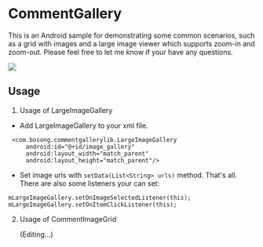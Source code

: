 # CommentGallery

This is an Android sample for demonstrating some common scenarios, such as a grid with images and a large image viewer
which supports zoom-in and zoom-out. Please feel free to let me know if your have any questions.

![](https://github.com/ibosong/CommentGallery/blob/master/CommentGallery.gif)


## Usage

1. Usage of LargeImageGallery
 
  - Add LargeImageGallery to your xml file.
  
   ```
    <com.bosong.commentgallerylib.LargeImageGallery
        android:id="@+id/image_gallery"
        android:layout_width="match_parent"
        android:layout_height="match_parent"/>
   ```
   
    
  - Set image urls with `setData(List<String> urls)` method.
  That's all. There are also some listeners your can set:
  
   ```
   mLargeImageGallery.setOnImageSelectedListener(this);
   mLargeImageGallery.setOnItemClickListener(this);
   ```


2. Usage of CommentImageGrid

    (Editing...)
